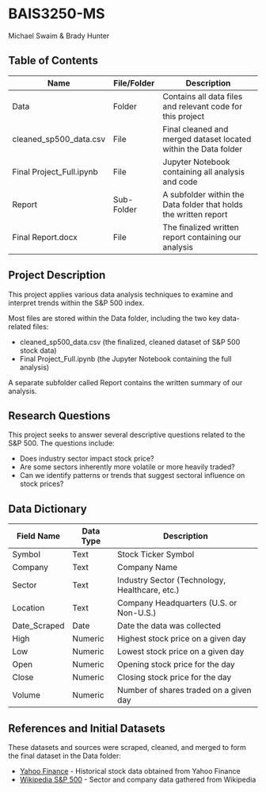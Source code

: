 # BAIS3250-MS
Michael Swaim & Brady Hunter

## Table of Contents
| Name | File/Folder | Description |
| ----- | ----- | ----- |
| Data | Folder | Contains all data files and relevant code for this project |
| cleaned_sp500_data.csv | File | Final cleaned and merged dataset located within the Data folder |
| Final Project_Full.ipynb | File | Jupyter Notebook containing all analysis and code |
| Report | Sub-Folder | A subfolder within the Data folder that holds the written report |
| Final Report.docx | File | The finalized written report containing our analysis |

## Project Description
This project applies various data analysis techniques to examine and interpret trends within the S&P 500 index.

Most files are stored within the Data folder, including the two key data-related files:
- cleaned_sp500_data.csv (the finalized, cleaned dataset of S&P 500 stock data)
- Final Project_Full.ipynb (the Jupyter Notebook containing the full analysis)

A separate subfolder called Report contains the written summary of our analysis.

## Research Questions

This project seeks to answer several descriptive questions related to the S&P 500. The questions include:
- Does industry sector impact stock price?
- Are some sectors inherently more volatile or more heavily traded?
- Can we identify patterns or trends that suggest sectoral influence on stock prices?

## Data Dictionary
| Field Name | Data Type | Description | 
| ------ | ------ | ----- |
| Symbol | Text | Stock Ticker Symbol |
| Company | Text | Company Name |
| Sector | Text | Industry Sector (Technology, Healthcare, etc.) |
| Location | Text | Company Headquarters (U.S. or Non-U.S.) |
| Date_Scraped | Date | Date the data was collected |
| High | Numeric | Highest stock price on a given day |
| Low | Numeric | Lowest stock price on a given day | 
| Open | Numeric | Opening stock price for the day |
| Close | Numeric | Closing stock price for the day |
| Volume | Numeric | Number of shares traded on a given day |

## References and Initial Datasets
These datasets and sources were scraped, cleaned, and merged to form the final dataset in the Data folder:
- [Yahoo Finance](https://finance.yahoo.com/quote/%5EGSPC/history/) - Historical stock data obtained from Yahoo Finance
- [Wikipedia S&P 500](https://en.wikipedia.org/wiki/List_of_S%26P_500_companies) - Sector and company data gathered from Wikipedia
